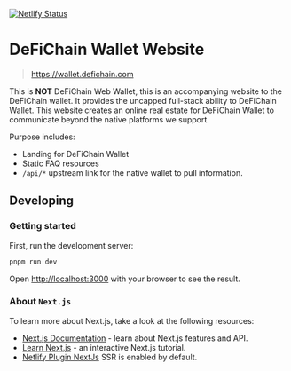 [![Netlify Status](https://api.netlify.com/api/v1/badges/89c2db53-2b96-4ecf-bd0b-f8a127a09e53/deploy-status)](https://app.netlify.com/sites/wallet-defichain/deploys)

# DeFiChain Wallet Website

> https://wallet.defichain.com

This is **NOT** DeFiChain Web Wallet, this is an accompanying website to the DeFiChain wallet. It provides the uncapped
full-stack ability to DeFiChain Wallet. This website creates an online real estate for DeFiChain Wallet to communicate
beyond the native platforms we support.

Purpose includes:

- Landing for DeFiChain Wallet
- Static FAQ resources
- `/api/*` upstream link for the native wallet to pull information.

## Developing

### Getting started

First, run the development server:

```bash
pnpm run dev
```

Open [http://localhost:3000](http://localhost:3000) with your browser to see the result.

### About `Next.js`

To learn more about Next.js, take a look at the following resources:

- [Next.js Documentation](https://nextjs.org/docs) - learn about Next.js features and API.
- [Learn Next.js](https://nextjs.org/learn) - an interactive Next.js tutorial.
- [Netlify Plugin NextJs](https://github.com/netlify/netlify-plugin-nextjs) SSR is enabled by default.
